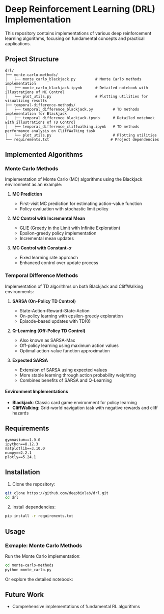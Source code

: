 
# Deep Reinforcement Learning (DRL) Implementation

This repository contains implementations of various deep reinforcement learning algorithms, focusing on fundamental concepts and practical applications.

## Project Structure

```
drl/
├── monte-carlo-methods/
│   ├── monte_carlo_blackjack.py         # Monte Carlo methods implementation
│   ├── monte_carlo_blackjack.ipynb      # Detailed notebook with illustrations of MC Control
│   └── plot_utils.py                    # Plotting utilities for visualizing results
├── temporal-difference-methods/
│   ├── temporal_difference_blackjack.py         # TD methods implementation for Blackjack
│   ├── temporal_difference_blackjack.ipynb      # Detailed notebook with illustrations of TD Control
│   ├── temporal_difference_cliffwalking.ipynb   # TD methods performance analysis on CliffWalking task
│   └── plot_utils.py                            # Plotting utilities
└── requirements.txt                            # Project dependencies
```

## Implemented Algorithms

### Monte Carlo Methods
Implementation of Monte Carlo (MC) algorithms using the Blackjack environment as an example:

1. **MC Prediction**
   - First-visit MC prediction for estimating action-value function
   - Policy evaluation with stochastic limit policy

2. **MC Control with Incremental Mean**
   - GLIE (Greedy in the Limit with Infinite Exploration)
   - Epsilon-greedy policy implementation
   - Incremental mean updates

3. **MC Control with Constant-$α$**
   - Fixed learning rate approach
   - Enhanced control over update process

### Temporal Difference Methods
Implementation of TD algorithms on both Blackjack and CliffWalking environments:

1. **SARSA (On-Policy TD Control)**
   - State-Action-Reward-State-Action
   - On-policy learning with epsilon-greedy exploration
   - Episode-based updates with TD(0)

2. **Q-Learning (Off-Policy TD Control)**
   - Also known as SARSA-Max
   - Off-policy learning using maximum action values
   - Optimal action-value function approximation

3. **Expected SARSA**
   - Extension of SARSA using expected values
   - More stable learning through action probability weighting
   - Combines benefits of SARSA and Q-Learning

#### Environment Implementations

- **Blackjack**: Classic card game environment for policy learning
- **CliffWalking**: Grid-world navigation task with negative rewards and cliff hazards

## Requirements

```
gymnasium==1.0.0
ipython==8.12.3
matplotlib==3.10.0
numpy==2.2.1
plotly==5.24.1
```

## Installation

1. Clone the repository:
```bash
git clone https://github.com/deepbiolab/drl.git
cd drl
```

2. Install dependencies:
```bash
pip install -r requirements.txt
```

## Usage

### Exmaple: Monte Carlo Methods

Run the Monte Carlo implementation:
```bash
cd monte-carlo-methods
python monte_carlo.py
```
Or explore the detailed notebook:

## Future Work

- Comprehensive implementations of fundamental RL algorithms

    

